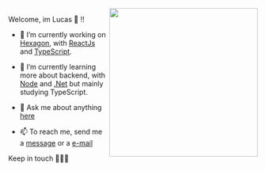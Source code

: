 <img align="right" src="https://raw.githubusercontent.com/MicaelliMedeiros/micaellimedeiros/master/image/computer-illustration.png" width="300"/>

Welcome, im Lucas 👻 !!

- 🔭 I’m currently working on [Hexagon](https://hexagon.com.br/), with [ReactJs](https://pt-br.reactjs.org/) and [TypeScript](https://www.typescriptlang.org/).
- 🌱 I’m currently learning more about backend, with [Node](https://nodejs.org/en/) and [.Net](https://docs.microsoft.com/pt-br/dotnet/csharp/getting-started/introduction-to-the-csharp-language-and-the-net-framework) but mainly studying TypeScript.
- 💬 Ask me about anything [here](https://api.whatsapp.com/send?phone=5511982116039)
- 📫 To reach me, send me a [message](https://api.whatsapp.com/send?phone=5511982116039) or a [e-mail](mailto:l.duarte.mk@gmail.com)
  
  <p align="center">
  <a align="center" href="https://www.linkedin.com/in/lucmkz" target="_blank">
  </a>
   <a align="center" href="https://www.instagram.com/lucmkz" target="_blank">
  </a>
  </p>

Keep in touch ✌🏻👻

